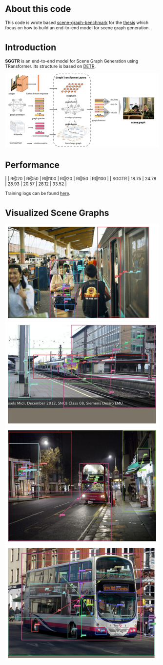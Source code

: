 # About this code

This code is wrote based [scene-graph-benchmark](https://github.com/KaihuaTang/Scene-Graph-Benchmark.pytorch) for the [thesis](https://nbviewer.jupyter.org/github/MoChen-bop/SGGTR/blob/main/__old__/pdf/thesis.pdf) which focus on how to build an end-to-end model for scene graph generation.

# Introduction

**SGGTR** is an end-to-end model for Scene Graph Generation using TRansformer. Its structure is based on [DETR](https://arxiv.org/abs/2005.12872).

![main_pipeline](images/main_pipeline.png)

# Performance

|       | R@20  | R@50  | R@100 | R@20  | R@50  | R@100 |
| SGGTR | 18.75 | 24.78 | 28.93 | 20.57 | 28.12 | 33.52 |


Training logs can be found [here](https://github.com/MoChen-bop/SGGTR/blob/main/__old__/pdf/experiments.pdf).

# Visualized Scene Graphs

![152_0247_pred](images/152_0247_pred.png)
![152_0039_pred](images/152_0039_pred.png)
![152_0086_pred](images/152_0086_pred.png)
![152_0186_pred](images/152_0186_pred.png)
